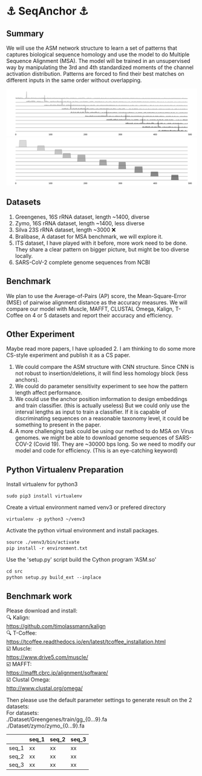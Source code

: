 # :anchor: SeqAnchor :anchor:

## Summary
We will use the ASM network structure to learn a set of patterns that captures biological sequence homology and use the model to do Multiple Sequence Alignment (MSA). The model will be trained in an unsupervised way by manipulating the 3rd and 4th standardized moments of the channel activation distribution. Patterns are forced to find their best matches on different inputs in the same order without overlapping.

![Test Image 1](gray_spike.png)
![Test Image 1](gray_anchor.png)

## Datasets
1. Greengenes, 16S rRNA dataset, length ~1400, diverse<br />
2. Zymo, 16S rRNA dataset, length ~1400, less diverse<br />
3. Silva 23S rRNA dataset, length ~3000 :x: <br />
4. Bralibase, A dataset for MSA benchmark, we will explore it.<br />
5. ITS dataset, I have played with it before, more work need to be done. They share a clear pattern on bigger picture, but might be too diverse locally.<br />
6. SARS-CoV-2 complete genome sequences from NCBI

## Benchmark
We plan to use the Average-of-Pairs (AP) score, the Mean-Square-Error (MSE) of pairwise alignment distance as the accuracy measures. We will compare our model with Muscle, MAFFT, CLUSTAL Omega, Kalign, T-Coffee on 4 or 5 datasets and report their accuracy and efficiency.

## Other Experiment
Maybe read more papers, I have uploaded 2. I am thinking to do some more CS-style experiment and publish it as a CS paper. <br />
1. We could compare the ASM structure with CNN structure. Since CNN is not robust to insertion/deletions, it will find less homology block (less anchors).<br />
2. We could do parameter sensitivity experiment to see how the pattern length affect performance.
3. We could use the anchor position imformation to design embeddings and train classifier. (this is actually useless) But we could only use the interval lengths as input to train a classifier. If it is capable of discriminating sequences on a reasonable taxonomy level, it could be something to present in the paper.
4. A more challenging task could be using our method to do MSA on Virus genomes. we might be able to download genome sequences of SARS-COV-2 (Covid 19). They are ~30000 bps long. So we need to modify our model and code for efficiency. (This is an eye-catching keyword)


## Python Virtualenv Preparation
Install virtualenv for python3
```
sudo pip3 install virtualenv
```
Create a virtual environment named venv3 or prefered directory
```
virtualenv -p python3 ~/venv3
```
Activate the python virtual environment and install packages.
```
source ./venv3/bin/activate
pip install -r environment.txt
```
Use the 'setup.py' script build the Cython program 'ASM.so'
```
cd src
python setup.py build_ext --inplace
```

## Benchmark work
Please download and install:<br />
:mag: Kalign:<br />
https://github.com/timolassmann/kalign <br />
:mag: T-Coffee:<br />
https://tcoffee.readthedocs.io/en/latest/tcoffee_installation.html<br />
:ballot_box_with_check: Muscle:<br />
https://www.drive5.com/muscle/<br />
:ballot_box_with_check: MAFFT:<br />
https://mafft.cbrc.jp/alignment/software/<br />
:ballot_box_with_check: Clustal Omega:<br />
http://www.clustal.org/omega/<br />


Then please use the default parameter settings to generate result on the 2 datasets:<br />
For datasets:<br />
./Dataset/Greengenes/train/gg_{0...9}.fa <br />
./Dataset/zymo/zymo_{0...9}.fa <br />



|       | seq_1 | seq_2 | seq_3 |
| ----------- | ----------- | ----------- | ----------- |
| seq_1 | xx      | xx       | xx | xx |
| seq_2 | xx   | xx        | xx | xx |
| seq_3 | xx   | xx        | xx | xx |
